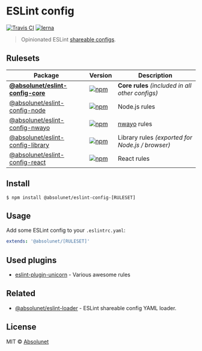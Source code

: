 # ESLint config
[![Travis CI](https://travis-ci.com/absolunet/eslint-config.svg?branch=master)](https://travis-ci.com/absolunet/eslint-config/builds)
[![lerna](https://img.shields.io/badge/maintained%20with-lerna-cc00ff.svg)](https://lernajs.io/)

> Opinionated ESLint [shareable configs](https://eslint.org/docs/developer-guide/shareable-configs.html).

## Rulesets

| Package | Version | Description |
|---|---|---|
| **[@absolunet/eslint-config-core](packages/core)** | [![npm](https://img.shields.io/npm/v/@absolunet/eslint-config-core.svg)](https://www.npmjs.com/package/@absolunet/eslint-config-core) | **Core rules** *(included in all other configs)* |
| [@absolunet/eslint-config-node](packages/node) | [![npm](https://img.shields.io/npm/v/@absolunet/eslint-config-node.svg)](https://www.npmjs.com/package/@absolunet/eslint-config-node) | Node.js rules |
| [@absolunet/eslint-config-nwayo](packages/nwayo) | [![npm](https://img.shields.io/npm/v/@absolunet/eslint-config-nwayo.svg)](https://www.npmjs.com/package/@absolunet/eslint-config-nwayo) | [nwayo](https://absolunet.github.io/nwayo/) rules |
| [@absolunet/eslint-config-library](packages/library) | [![npm](https://img.shields.io/npm/v/@absolunet/eslint-config-library.svg)](https://www.npmjs.com/package/@absolunet/eslint-config-library) | Library rules *(exported for Node.js / browser)* |
| [@absolunet/eslint-config-react](packages/react) | [![npm](https://img.shields.io/npm/v/@absolunet/eslint-config-react.svg)](https://www.npmjs.com/package/@absolunet/eslint-config-react) | React rules |


## Install

```
$ npm install @absolunet/eslint-config-[RULESET]
```


## Usage

Add some ESLint config to your `.eslintrc.yaml`:

```yaml
extends: '@absolunet/[RULESET]'
```


## Used plugins

- [eslint-plugin-unicorn](https://github.com/sindresorhus/eslint-plugin-unicorn) - Various awesome rules


## Related

- [@absolunet/eslint-loader](https://github.com/absolunet/node-eslint-loader) - ESLint shareable config YAML loader.


## License
MIT © [Absolunet](https://absolunet.com)
